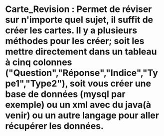# Carte_Revision : Permet de réviser sur n'importe quel sujet, il suffit de créer les cartes. Il y a plusieurs méthodes pour les créer; soit les mettre directement dans un tableau à cinq colonnes ("Question","Réponse","Indice","Type1","Type2"), soit vous créer une base de données (mysql par exemple) ou un xml avec du java(à venir) ou un autre langage pour aller récupérer les données.  
